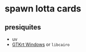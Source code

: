 # spawn lotta cards

## presiquites

- uv
- [GTKrt Windows](https://github.com/tschoonj/GTK-for-Windows-Runtime-Environment-Installer/releases) or `libcairo`
